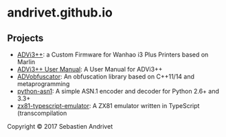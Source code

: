 # andrivet.github.io

## Projects

* [ADVi3++](https://github.com/andrivet/ADVi3pp-Marlin): a Custom Firmware for Wanhao i3 Plus Printers based on Marlin
* [ADVi3++ User Manual](https://andrivet.github.io/ADVi3pp-User-Manual): A User Manual for ADVi3++
* [ADVobfuscator](https://github.com/andrivet/ADVobfuscator): An obfuscation library based on C++11/14 and metaprogramming
* [python-asn1](https://github.com/andrivet/python-asn1): A simple ASN.1 encoder and decoder for Python 2.6+ and 3.3+
* [zx81-typescript-emulator](https://github.com/andrivet/zx81-typescript-emulator): A ZX81 emulator written in TypeScript (transcompilation

Copyright &copy; 2017 Sebastien Andrivet
